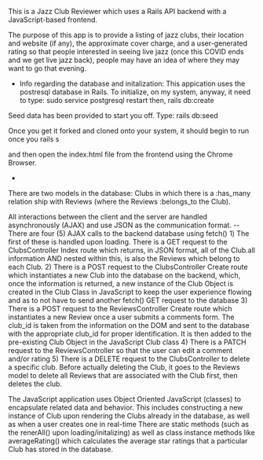 
This is a Jazz Club Reviewer which uses a Rails API backend with a JavaScript-based frontend.

The purpose of this app is to provide a listing of jazz clubs, their location and website (if any), the approximate cover charge, and a user-generated rating so that people interested in seeing live jazz (once this COVID ends and we get live jazz back), people may have an idea of where they may want to go that evening.


* Info regarding the database and initalization:
This appication uses the postresql database in Rails.  To initialize, on my system, anyway, it need to type:
sudo service postgresql restart
then,
rails db:create

Seed data has been provided to start you off.  Type:
rails db:seed

Once you get it forked and cloned onto your system, it should begin to run once you 
rails s

and then open the index.html file from the frontend using the Chrome Browser.



* 
There are two models in the database:
  Clubs in which there is a :has_many relation ship with Reviews (where the Reviews :belongs_to the Club).
  
 All interactions between the client and the server are handled asynchronously (AJAX) and use JSON as the communication format.
  -- There are four (5) AJAX calls to the backend database using fetch()
    1) The first of these is handled upon loading.  There is a GET request to the ClubsController Index route which returns, in JSON format, all of the Club.all information AND nested within this, is also the Reviews which belong to each Club.
    2) There is a POST request to the ClubsController Create route which instantiates a new Club into the database on the backend, which, once the information is returned, a new instance of the Club Object is created in the Club Class in JavaScript to keep the user experience flowing and as to not have to send another fetch() GET request to the database
    3) There is a POST request to the ReviewsController Create route which instantiates a new Review once a user submits a comments form.  The club_id is taken from the information on the DOM and sent to the database with the appropriate club_id for proper identification.  It is then added to the pre-existing Club Object in the JavaScript Club class
    4) There is a PATCH request to the ReviewsController so that the user can edit a comment and/or rating
    5) There is a DELETE request to the ClubsController to delete a specific club.  Before actually deleting the Club, it goes to the Reviews model to delete all Reviews that are associated with the Club first, then deletes the club.
    
 The JavaScript application uses Object Oriented JavaScript (classes) to encapsulate related data and behavior.
    This includes constructing a new instance of Club upon rendering the Clubs already in the database, as well as when a user creates one in real-time
    There are static methods (such as the renerAll() upon loading/initalizing) as well as class instance methods like averageRating() which calculates the average star ratings that a particular Club has stored in the database.
    
    
  